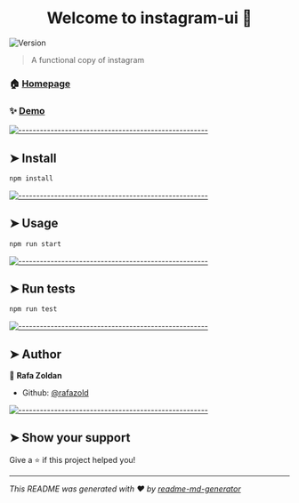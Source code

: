 <h1 align="center">Welcome to instagram-ui 👋</h1>
<p>
  <img alt="Version" src="https://img.shields.io/badge/version-0.1.0-blue.svg?cacheSeconds=2592000" />
</p>

> A functional copy of instagram

### 🏠 [Homepage](https://rafa-instagram.firebaseapp.com)

### ✨ [Demo](https://rafa-instagram.firebaseapp.com)


[![-----------------------------------------------------](https://raw.githubusercontent.com/andreasbm/readme/master/assets/lines/colored.png)](#install)

## ➤ Install

```sh
npm install
```


[![-----------------------------------------------------](https://raw.githubusercontent.com/andreasbm/readme/master/assets/lines/colored.png)](#usage)

## ➤ Usage

```sh
npm run start
```


[![-----------------------------------------------------](https://raw.githubusercontent.com/andreasbm/readme/master/assets/lines/colored.png)](#run-tests)

## ➤ Run tests

```sh
npm run test
```


[![-----------------------------------------------------](https://raw.githubusercontent.com/andreasbm/readme/master/assets/lines/colored.png)](#author)

## ➤ Author

👤 **Rafa Zoldan**

* Github: [@rafazold](https://github.com/rafazold)


[![-----------------------------------------------------](https://raw.githubusercontent.com/andreasbm/readme/master/assets/lines/colored.png)](#show-your-support)

## ➤ Show your support

Give a ⭐️ if this project helped you!

***
_This README was generated with ❤️ by [readme-md-generator](https://github.com/kefranabg/readme-md-generator)_